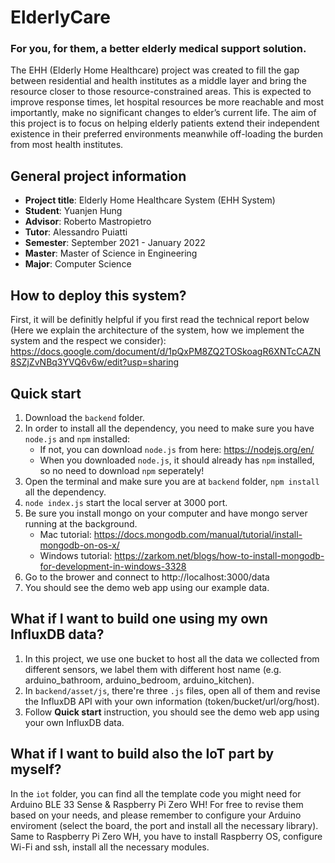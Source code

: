 # ElderlyCare 
### For you, for them, a better elderly medical support solution.

The EHH (Elderly Home Healthcare) project was created to fill the gap between residential and health institutes as a middle layer and bring the resource closer to those resource-constrained areas. This is expected to improve response times, let hospital resources be more reachable and most importantly, make no significant changes to elder’s current life. The aim of this project is to focus on helping elderly patients extend their independent existence in their preferred environments meanwhile off-loading the burden from most health institutes.

## General project information
- **Project title**: Elderly Home Healthcare System (EHH System)
- **Student**: Yuanjen Hung
- **Advisor**: Roberto Mastropietro
- **Tutor**: Alessandro Puiatti
- **Semester**: September 2021 - January 2022
- **Master**: Master of Science in Engineering
- **Major**: Computer Science

## How to deploy this system?
First, it will be definitly helpful if you first read the technical report below (Here we explain the architecture of the system, how we implement the system and the respect we consider):
https://docs.google.com/document/d/1pQxPM8ZQ2TOSkoagR6XNTcCAZN8SZjZvNBq3YVQ6v6w/edit?usp=sharing

## Quick start
1. Download the `backend` folder.
2. In order to install all the dependency, you need to make sure you have `node.js` and `npm` installed:
   - If not, you can download `node.js` from here: https://nodejs.org/en/
   - When you downloaded `node.js`, it should already has `npm` installed, so no need to download `npm` seperately!
4. Open the terminal and make sure you are at `backend` folder, `npm install` all the dependency.
5. `node index.js` start the local server at 3000 port.
6. Be sure you install mongo on your computer and have mongo server running at the background.
   - Mac tutorial: https://docs.mongodb.com/manual/tutorial/install-mongodb-on-os-x/
   - Windows tutorial: https://zarkom.net/blogs/how-to-install-mongodb-for-development-in-windows-3328
7. Go to the brower and connect to http://localhost:3000/data
8. You should see the demo web app using our example data.

## What if I want to build one using my own InfluxDB data?
1. In this project, we use one bucket to host all the data we collected from different sensors, we label them with different host name (e.g. arduino_bathroom, arduino_bedroom, arduino_kitchen).
2. In `backend/asset/js`, there're three `.js` files, open all of them and revise the InfluxDB API with your own information (token/bucket/url/org/host).
3. Follow **Quick start** instruction, you should see the demo web app using your own InfluxDB data.

## What if I want to build also the IoT part by myself?
In the `iot` folder, you can find all the template code you might need for Arduino BLE 33 Sense & Raspberry Pi Zero WH! For free to revise them based on your needs, and please remember to configure your Arduino enviroment (select the board, the port and install all the necessary library). 
Same to Raspberry Pi Zero WH, you have to install Raspberry OS, configure Wi-Fi and ssh, install all the necessary modules.

